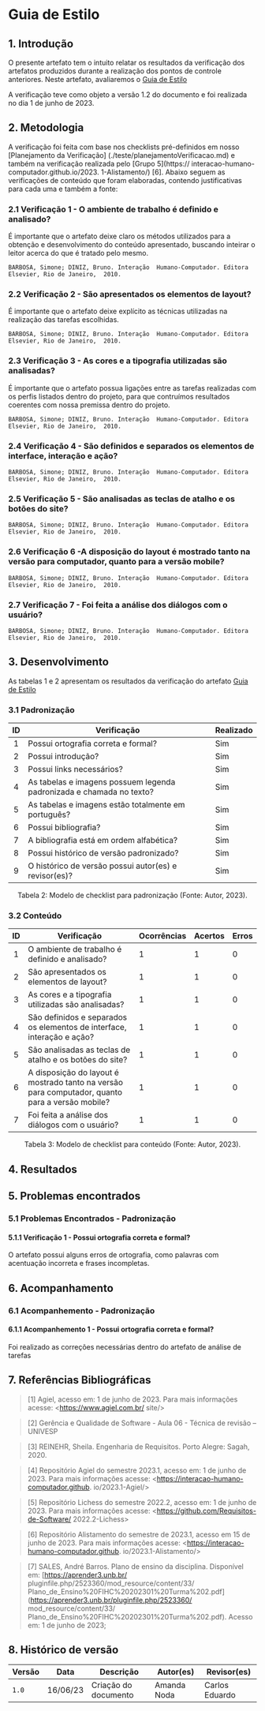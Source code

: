 # Guia de Estilo

## 1. Introdução
O presente artefato tem o intuito relatar os 
resultados da verificação dos artefatos produzidos 
durante a realização dos pontos de controle 
anteriores. Neste artefato, avaliaremos o [Guia de Estilo](../analise_requisitos/guia_estilo.md)

A verificação teve como objeto a versão 1.2 do 
documento e foi realizada no dia 1 de junho de 2023.

## 2. Metodologia
A verificação foi feita com base nos checklists 
pré-definidos em nosso [Planejamento da Verificação]
(./teste/planejamentoVerificacao.md) e também na 
verificação realizada pelo [Grupo 5](https://
interacao-humano-computador.github.io/2023.
1-Alistamento/) [6]. Abaixo seguem as verificações 
de conteúdo que foram elaboradas, contendo 
justificativas para cada uma e também a fonte:


### 2.1 Verificação 1 - O ambiente de trabalho é definido e analisado?

É importante que o artefato deixe claro os métodos 
utilizados para a obtenção e desenvolvimento do 
conteúdo apresentado, buscando inteirar o leitor 
acerca do que é tratado pelo mesmo.

` BARBOSA, Simone; DINIZ, Bruno. Interação 
Humano-Computador. Editora Elsevier, Rio de Janeiro, 
2010. `

### 2.2 Verificação 2 - São apresentados os elementos de layout?

É importante que o artefato deixe explícito as 
técnicas utilizadas na realização das tarefas 
escolhidas.

` BARBOSA, Simone; DINIZ, Bruno. Interação 
Humano-Computador. Editora Elsevier, Rio de Janeiro, 
2010. `


### 2.3 Verificação 3 - As cores e a tipografia utilizadas são analisadas?

É importante que o artefato possua ligações entre as 
tarefas realizadas com os perfis listados dentro do 
projeto, para que contruímos resultados coerentes 
com nossa premissa dentro do projeto.

` BARBOSA, Simone; DINIZ, Bruno. Interação 
Humano-Computador. Editora Elsevier, Rio de Janeiro, 
2010. `


### 2.4 Verificação 4 - São definidos e separados os elementos de interface, interação e ação?



` BARBOSA, Simone; DINIZ, Bruno. Interação 
Humano-Computador. Editora Elsevier, Rio de Janeiro, 
2010. `


### 2.5 Verificação 5 - São analisadas as teclas de atalho e os botões do site?

` BARBOSA, Simone; DINIZ, Bruno. Interação 
Humano-Computador. Editora Elsevier, Rio de Janeiro, 
2010. `

### 2.6 Verificação 6 -A disposição do layout é mostrado tanto na versão para computador, quanto para a versão mobile?

` BARBOSA, Simone; DINIZ, Bruno. Interação 
Humano-Computador. Editora Elsevier, Rio de Janeiro, 
2010. `


### 2.7 Verificação 7 - Foi feita a análise dos diálogos com o usuário?

` BARBOSA, Simone; DINIZ, Bruno. Interação 
Humano-Computador. Editora Elsevier, Rio de Janeiro, 
2010. `


## 3. Desenvolvimento

As tabelas 1 e 2 apresentam os resultados da 
verificação do artefato [Guia de Estilo](../analise_requisitos/guia_estilo.md)


### 3.1 Padronização

<center>

| ID | Verificação | Realizado |
|:-:|--|--|
| 1 | Possui ortografia correta e formal? | Sim |
| 2 | Possui introdução? | Sim |
| 3 | Possui links necessários? | Sim |
| 4 | As tabelas e imagens possuem legenda padronizada e chamada no texto? | Sim |
| 5 | As tabelas e imagens estão totalmente em português? | Sim |
| 6 | Possui bibliografia? | Sim |
| 7 | A bibliografia está em ordem alfabética? | Sim |
| 8 | Possui histórico de versão padronizado? | Sim |
| 9 | O histórico de versão possui autor(es) e revisor(es)? | Sim |

Tabela 2: Modelo de checklist para padronização 
(Fonte: Autor, 2023).

</center>

### 3.2 Conteúdo

<center>

| ID | Verificação | Ocorrências | Acertos | Erros |
| :-: | ------- | -------- | -------- | ------ |
| 1 | O ambiente de trabalho é definido e analisado? | 1 | 1 | 0 |
| 2 | São apresentados os elementos de layout? | 1 | 1 | 0|
| 3 | As cores e a tipografia utilizadas são analisadas? | 1 | 1 | 0 |
| 4 | São definidos e separados os elementos de interface, interação e ação? | 1 | 1 | 0 |
| 5 | São analisadas as teclas de atalho e os botões do site? | 1 | 1 | 0 |
| 6 | A disposição do layout é mostrado tanto na versão para computador, quanto para a versão mobile? | 1 | 1 | 0 |
| 7 | Foi feita a análise dos diálogos com o usuário? | 1 | 1 | 0 |



Tabela 3: Modelo de checklist para conteúdo (Fonte: 
Autor, 2023).

</center>


## 4. Resultados


## 5. Problemas encontrados
### 5.1 Problemas Encontrados - Padronização

#### 5.1.1 Verificação 1 - Possui ortografia correta e formal?

O artefato possui alguns erros de ortografia, como palavras com acentuação incorreta e frases incompletas.

## 6. Acompanhamento
### 6.1 Acompanhemento - Padronização

#### 6.1.1 Acompanhemento 1 - Possui ortografia correta e formal?

Foi realizado as correções necessárias dentro do artefato de análise de tarefas


## 7. Referências Bibliográficas

> [1] Agiel, acesso em: 1 de junho de 2023. Para 
mais informações acesse: <https://www.agiel.com.br/
site/>

> [2] Gerência e Qualidade de Software - Aula 06 - 
Técnica de revisão – UNIVESP

> [3] REINEHR, Sheila. Engenharia de Requisitos. 
Porto Alegre: Sagah, 2020.

> [4] Repositório Agiel do semestre 2023.1, acesso 
em: 1 de junho de 2023. Para mais informações 
acesse: <https://interacao-humano-computador.github.
io/2023.1-Agiel/>

> [5] Repositório Lichess do semestre 2022.2, acesso 
em: 1 de junho de 2023. Para mais informações 
acesse: <https://github.com/Requisitos-de-Software/
2022.2-Lichess>

> [6] Repositório Alistamento do semestre de 2023.1, 
acesso em 15 de junho de 2023. Para mais informações 
acesse: <https://interacao-humano-computador.github.
io/2023.1-Alistamento/>


> [7] SALES, André Barros. Plano de ensino da 
disciplina. Disponível em: [https://aprender3.unb.br/
pluginfile.php/2523360/mod_resource/content/33/
Plano_de_Ensino%20FIHC%20202301%20Turma%202.pdf]
(https://aprender3.unb.br/pluginfile.php/2523360/
mod_resource/content/33/
Plano_de_Ensino%20FIHC%20202301%20Turma%202.pdf). 
Acesso em: 1 de junho de 2023;


## 8. Histórico de versão

| Versão | Data     | Descrição                                        | Autor(es)   | Revisor(es)   |
| ------ | -------- | ------------------------------------------------ |----------- | ------------- |
| `1.0`  | 16/06/23 | Criação do documento | Amanda Noda | Carlos Eduardo |
